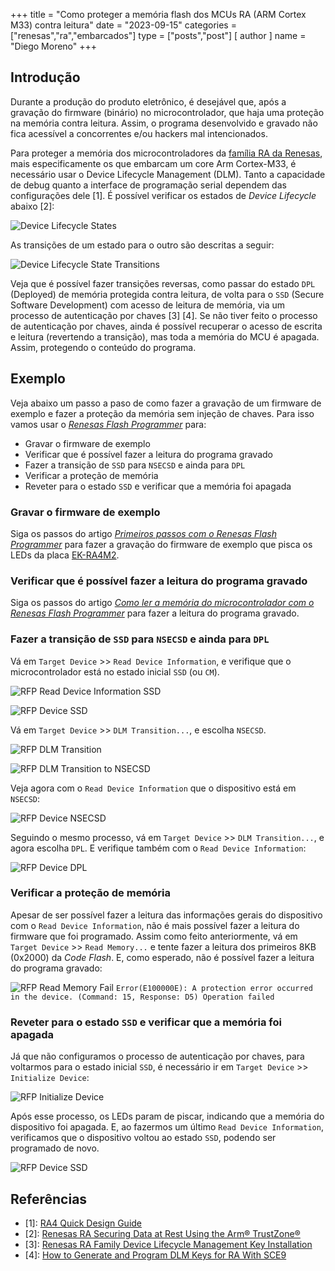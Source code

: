 +++
title = "Como proteger a memória flash dos MCUs RA (ARM Cortex M33) contra leitura"
date = "2023-09-15"
categories = ["renesas","ra","embarcados"]
type = ["posts","post"]
[ author ]
  name = "Diego Moreno"
+++

## Introdução

Durante a produção do produto eletrônico, é desejável que, após a gravação do firmware (binário) no microcontrolador, que haja uma proteção na memória contra leitura. Assim, o programa desenvolvido e gravado não fica acessível a concorrentes e/ou hackers mal intencionados.

Para proteger a memória dos microcontroladores da [família RA da Renesas](https://www.renesas.com/us/en/products/microcontrollers-microprocessors/ra-cortex-m-mcus), mais especificamente os que embarcam um core Arm Cortex-M33, é necessário usar o Device Lifecycle Management (DLM). Tanto a capacidade de debug quanto a interface de programação serial dependem das configurações dele [1]. É possível verificar os estados de _Device Lifecycle_ abaixo [2]:

![Device Lifecycle States](../../../../../assets/img/20230915_dlm_states.png)

As transições de um estado para o outro são descritas a seguir:

![Device Lifecycle State Transitions](../../../../../assets/img/20230915_dlm_transitions.png)

Veja que é possível fazer transições reversas, como passar do estado `DPL` (Deployed) de memória protegida contra leitura, de volta para o `SSD` (Secure Software Development) com acesso de leitura de memória, via um processo de autenticação por chaves [3] [4]. Se não tiver feito o processo de autenticação por chaves, ainda é possível recuperar o acesso de escrita e leitura (revertendo a transição), mas toda a memória do MCU é apagada. Assim, protegendo o conteúdo do programa.


## Exemplo

Veja abaixo um passo a paso de como fazer a gravação de um firmware de exemplo e fazer a proteção da memória sem injeção de chaves. Para isso vamos usar o _[Renesas Flash Programmer](https://www.renesas.com/us/en/software-tool/renesas-flash-programmer-programming-gui)_ para:
* Gravar o firmware de exemplo
* Verificar que é possível fazer a leitura do programa gravado
* Fazer a transição de `SSD` para `NSECSD` e ainda para `DPL`
* Verificar a proteção de memória
* Reveter para o estado `SSD` e verificar que a memória foi apagada

### Gravar o firmware de exemplo
Siga os passos do artigo _[Primeiros passos com o Renesas Flash Programmer](../primeiros-passos-com-o-renesas-flash-programmer/)_ para fazer a gravação do firmware de exemplo que pisca os LEDs da placa [EK-RA4M2](https://www.renesas.com/us/en/products/microcontrollers-microprocessors/ra-cortex-m-mcus/ek-ra4m2-evaluation-kit-ra4m2-mcu-group).


### Verificar que é possível fazer a leitura do programa gravado
Siga os passos do artigo _[Como ler a memória do microcontrolador com o Renesas Flash Programmer](../como-ler-a-mem%C3%B3ria-do-microcontrolador-com-o-renesas-flash-programmer/)_ para fazer a leitura do programa gravado.


### Fazer a transição de `SSD` para `NSECSD` e ainda para `DPL`
Vá em `Target Device` >> `Read Device Information`, e verifique que o microcontrolador está no estado inicial `SSD` (ou `CM`).

![RFP Read Device Information SSD](../../../../../assets/img/20230915_rfp_read_device_ssd.png)

![RFP Device SSD](../../../../../assets/img/20230915_rfp_device_ssd.png)

Vá em `Target Device` >> `DLM Transition...`, e escolha `NSECSD`.

![RFP DLM Transition](../../../../../assets/img/20230915_rfp_dlm_transition.png)

![RFP DLM Transition to NSECSD](../../../../../assets/img/20230915_rfp_dlm_transition_nsecsd.png)

Veja agora com o `Read Device Information` que o dispositivo está em `NSECSD`:

![RFP Device NSECSD](../../../../../assets/img/20230915_rfp_device_nsecsd.png)

Seguindo o mesmo processo, vá em `Target Device` >> `DLM Transition...`, e agora escolha `DPL`. E verifique também com o `Read Device Information`:

![RFP Device DPL](../../../../../assets/img/20230915_rfp_device_dpl.png)


### Verificar a proteção de memória
Apesar de ser possível fazer a leitura das informações gerais do dispositivo com o `Read Device Information`, não é mais possível fazer a leitura do firmware que foi programado. Assim como feito anteriormente, vá em `Target Device` >> `Read Memory...` e tente fazer a leitura dos primeiros 8KB (0x2000) da _Code Flash_. E, como esperado, não é possível fazer a leitura do programa gravado:

![RFP Read Memory Fail](../../../../../assets/img/20230915_rfp_read_memory_fail.png)
`Error(E100000E): A protection error occurred in the device. (Command: 15, Response: D5)
Operation failed`


### Reveter para o estado `SSD` e verificar que a memória foi apagada
Já que não configuramos o processo de autenticação por chaves, para voltarmos para o estado inicial `SSD`, é necessário ir em `Target Device` >> `Initialize Device`:

![RFP Initialize Device](../../../../../assets/img/20230915_rfp_initialize_device.png)

Após esse processo, os LEDs param de piscar, indicando que a memória do dispositivo foi apagada. E, ao fazermos um último `Read Device Information`, verificamos que o dispositivo voltou ao estado `SSD`, podendo ser programado de novo.

![RFP Device SSD](../../../../../assets/img/20230915_rfp_device_ssd.png)


## Referências

* [1]: [RA4 Quick Design Guide](https://www.renesas.com/us/en/document/apn/ra4-quick-design-guide)
* [2]: [Renesas RA Securing Data at Rest Using the Arm® TrustZone®](https://www.renesas.com/us/en/document/apn/renesas-ra-securing-data-rest-using-arm-trustzone)
* [3]: [Renesas RA Family Device Lifecycle Management Key Installation](https://www.renesas.com/us/en/document/apn/renesas-ra-family-device-lifecycle-management-key-installation)
* [4]: [How to Generate and Program DLM Keys for RA With SCE9](https://www.renesas.com/in/en/video/renesas-flash-programmer-tutorial-how-generate-and-program-dlm-keys-ra-sce9)
